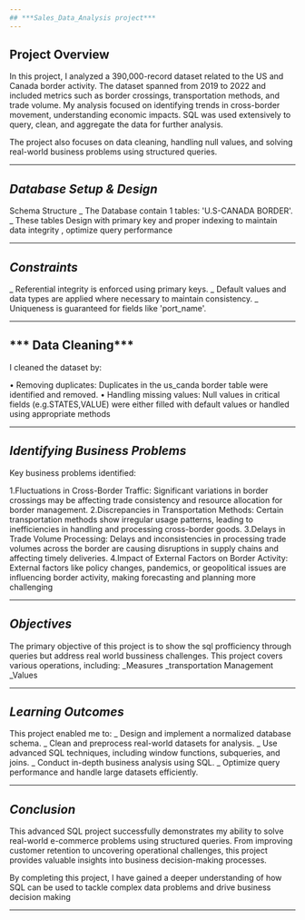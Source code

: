 ```yaml
---
## ***Sales_Data_Analysis project***
---
```


## **Project Overview**

In this project, I analyzed a 390,000-record dataset related to the US and Canada border activity. The dataset spanned from 2019 to 2022 and included metrics such as border crossings, transportation methods, and trade volume. My analysis focused on identifying trends in cross-border movement, understanding economic impacts. SQL was used extensively to query, clean, and aggregate the data for further analysis.

The project also focuses on data cleaning, handling null values, and solving real-world business problems using structured queries.

---

## ***Database Setup & Design***

Schema Structure
_ The Database contain 1 tables: 'U.S-CANADA BORDER'. 
_ These tables Design with primary key and proper indexing to maintain data integrity , optimize query performance

---

## ***Constraints***
_ Referential integrity is enforced using primary keys. 
_ Default values and data types are applied where necessary to maintain consistency. 
_ Uniqueness is guaranteed for fields like 'port_name'.

---

## *** Data Cleaning***
I cleaned the dataset by:

• Removing duplicates: Duplicates in the us_canda border table were identified and removed. 
• Handling missing values: Null values in critical fields (e.g.STATES,VALUE) were either filled with default values or handled using appropriate methods


---

## ***Identifying Business Problems***
Key business problems identified:

1.Fluctuations in Cross-Border Traffic: Significant variations in border crossings may be affecting trade consistency and resource allocation for border management.
2.Discrepancies in Transportation Methods: Certain transportation methods show irregular usage patterns, leading to inefficiencies in handling and processing cross-border goods.
3.Delays in Trade Volume Processing: Delays and inconsistencies in processing trade volumes across the border are causing disruptions in supply chains and affecting timely deliveries.
4.Impact of External Factors on Border Activity: External factors like policy changes, pandemics, or geopolitical issues are influencing border activity, making forecasting and planning more challenging

---

## ***Objectives***
The primary objective of this project is to show the sql profficiency through queries but address real world bussiness challenges. This project covers various operations, 
including: 
_Measures
_transportation Management
_Values

---

## ***Learning Outcomes***
This project enabled me to: 
_ Design and implement a normalized database schema.
_ Clean and preprocess real-world datasets for analysis. 
_ Use advanced SQL techniques, including window functions, subqueries, and joins. 
_ Conduct in-depth business analysis using SQL.
_ Optimize query performance and handle large datasets efficiently.

---

## ***Conclusion***
This advanced SQL project successfully demonstrates my ability to solve real-world e-commerce problems using structured queries. From improving customer retention to uncovering operational challenges, this project provides valuable insights into business decision-making processes. 

By completing this project, I have gained a deeper understanding of how SQL can be used to tackle complex data problems and drive business decision making

---
